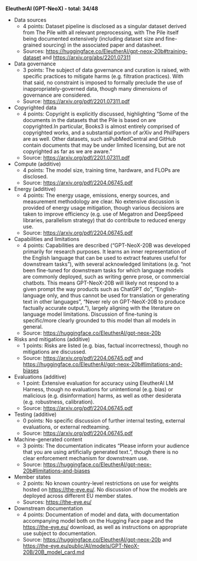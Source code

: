 ﻿**EleutherAI (GPT-NeoX) - total: 34/48**

- Data sources
   - 4 points: Dataset pipeline is disclosed as a singular dataset derived from The Pile with all relevant preprocessing, with The Pile itself being documented extensively (including dataset size and fine-grained sourcing) in the associated paper and datasheet.
   - Sources: <https://huggingface.co/EleutherAI/gpt-neox-20b#training-dataset> and <https://arxiv.org/abs/2201.07311>
- Data governance
   - 3 points: The subject of data governance and curation is raised, with specific practices to mitigate harms (e.g. filtration practices). With that said, no constraint is imposed to formally preclude the use of inappropriately-governed data, though many dimensions of governance are considered.
   - Source: <https://arxiv.org/pdf/2201.07311.pdf>
- Copyrighted data
   - 4 points: Copyright is explicitly discussed, highlighting “Some of the documents in the datasets that the Pile is based on are copyrighted.In particular, Books3 is almost entirely comprised of copyrighted works, and a substantial portion of arXiv and PhilPapers are as well. Other datasets, such asPubMedCentral and GitHub contain documents that may be under limited licensing, but are not copyrighted as far as we are aware.”
   - Source: <https://arxiv.org/pdf/2201.07311.pdf>
- Compute (additive)
   - 4 points: The model size, training time, hardware, and FLOPs are disclosed. 
   - Source: <https://arxiv.org/pdf/2204.06745.pdf>
- Energy (additive)
   - 4 points: The energy usage, emissions, energy sources, and measurement methodology are clear. No extensive discussion is provided of energy usage mitigation, though various decisions are taken to improve efficiency (e.g. use of Megatron and DeepSpeed libraries, parallelism strategy) that do contribute to reduced energy use.
   - Source: <https://arxiv.org/pdf/2204.06745.pdf>
- Capabilities and limitations
   - 4 points: Capabilities are described (“GPT-NeoX-20B was developed primarily for research purposes. It learns an inner representation of the English language that can be used to extract features useful for downstream tasks”), with several acknowledged limitations (e.g. “not been fine-tuned for downstream tasks for which language models are commonly deployed, such as writing genre prose, or commercial chatbots. This means GPT-NeoX-20B will likely not respond to a given prompt the way products such as ChatGPT do”, “English-language only, and thus cannot be used for translation or generating text in other languages”, “Never rely on GPT-NeoX-20B to produce factually accurate output.”), largely aligning with the literature on language model limitations. Discussion of fine-tuning is specific/more clearly grounded to this model than all models in general.
   - Source: <https://huggingface.co/EleutherAI/gpt-neox-20b>
- Risks and mitigations (additive)
   - 1 points: Risks are listed (e.g. bias, factual incorrectness), though no mitigations are discussed.
   - Source: <https://arxiv.org/pdf/2204.06745.pdf> and <https://huggingface.co/EleutherAI/gpt-neox-20b#limitations-and-biases>
- Evaluations (additive)
   - 1 point: Extensive evaluation for accuracy using EleutherAI LM Harness, though no evaluations for unintentional (e.g. bias) or malicious (e.g. disinformation) harms, as well as other desiderata (e.g. robustness, calibration). 
   - Source: <https://arxiv.org/pdf/2204.06745.pdf>
- Testing (additive)
   - 0 points: No specific discussion of further internal testing, external evaluations, or external redteaming.
   - Source: <https://arxiv.org/pdf/2204.06745.pdf>
- Machine-generated content
   - 3 points: The documentation indicates “Please inform your audience that you are using artificially generated text.”, though there is no clear enforcement mechanism for downstream use.
   - Source: <https://huggingface.co/EleutherAI/gpt-neox-20b#limitations-and-biases>
- Member states
   - 2 points: No known country-level restrictions on use for weights hosted on <https://the-eye.eu/>. No discussion of how the models are deployed across different EU member states.
   - Sources: <https://the-eye.eu/>
- Downstream documentation
   - 4 points: Documentation of model and data, with documentation accompanying model both on the Hugging Face page and the <https://the-eye.eu/> download, as well as instructions on appropriate use subject to documentation.
   - Source: <https://huggingface.co/EleutherAI/gpt-neox-20b> and <https://the-eye.eu/public/AI/models/GPT-NeoX-20B/20B_model_card.md>



